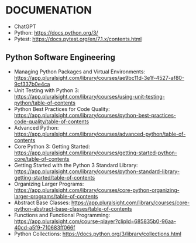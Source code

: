# DOCUMENATION

* ChatGPT
* Python: https://docs.python.org/3/
* Pytest: https://docs.pytest.org/en/7.1.x/contents.html


## Python Software Engineering

* Managing Python Packages and Virtual Environments: https://app.pluralsight.com/library/courses/ae9bc11d-3e1f-4527-af80-9cf337b0e4ca
* Unit Testing with Python 3: https://app.pluralsight.com/library/courses/using-unit-testing-python/table-of-contents
* Python Best Practices for Code Quality: https://app.pluralsight.com/library/courses/python-best-practices-code-quality/table-of-contents
* Advanced Python: https://app.pluralsight.com/library/courses/advanced-python/table-of-contents
* Core Python 3: Getting Started: https://app.pluralsight.com/library/courses/getting-started-python-core/table-of-contents
* Getting Started with the Python 3 Standard Library: https://app.pluralsight.com/library/courses/python-standard-library-getting-started/table-of-contents
* Organizing Larger Programs: https://app.pluralsight.com/library/courses/core-python-organizing-larger-programs/table-of-contents
* Abstract Base Classes: https://app.pluralsight.com/library/courses/core-python-abstract-base-classes/table-of-contents
* Functions and Functional Programming: https://app.pluralsight.com/course-player?clipId=685835b0-96aa-40cd-a5f9-710683ff066f
* Python Collections: https://docs.python.org/3/library/collections.html